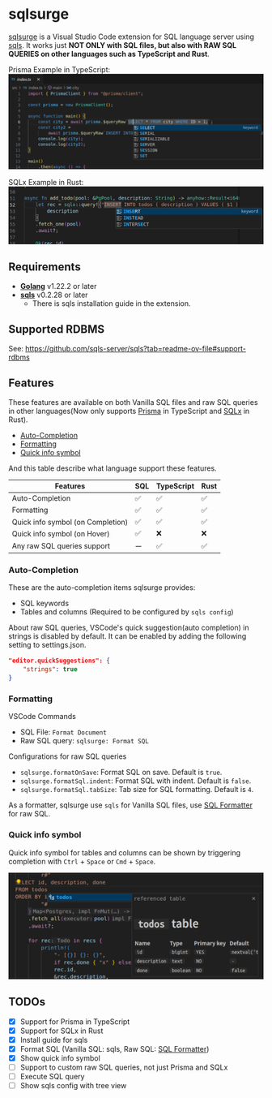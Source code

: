 # sqlsurge <!-- omit in toc -->

[sqlsurge](https://marketplace.visualstudio.com/items?itemName=senken.sqlsurge) is a Visual Studio Code extension for SQL language server using [sqls](https://github.com/lighttiger2505/sqls). It works just **NOT ONLY with SQL files, but also with RAW SQL QUERIES on other languages such as TypeScript and Rust**.

Prisma Example in TypeScript:
![Alt text](resources/screenshot-ts.png)

SQLx Example in Rust:
![Alt text](resources/screenshot-rs.png)

## Requirements <!-- omit in toc -->

- [**Golang**](https://golang.org/doc/install) v1.22.2 or later
- [**sqls**](https://github.com/sqls-server/sqls?tab=readme-ov-file#installation) v0.2.28 or later
  - There is sqls installation guide in the extension.

## Supported RDBMS <!-- omit in toc -->

See: https://github.com/sqls-server/sqls?tab=readme-ov-file#support-rdbms

## Features <!-- omit in toc -->

These features are available on both Vanilla SQL files and raw SQL queries in other languages(Now only supports [Prisma](https://www.prisma.io/docs/orm/prisma-client/queries/raw-database-access/raw-queries) in TypeScript and [SQLx](https://github.com/launchbadge/sqlx) in Rust).

- [Auto-Completion](#auto-completion)
- [Formatting](#formatting)
- [Quick info symbol](#quick-info-symbol)

And this table describe what language support these features.

| Features                          | SQL | TypeScript | Rust |
| --------------------------------- | --- | ---------- | ---- |
| Auto-Completion                   | ✅  | ✅         | ✅   |
| Formatting                        | ✅  | ✅         | ✅   |
| Quick info symbol (on Completion) | ✅  | ✅         | ✅   |
| Quick info symbol (on Hover)      | ✅  | ❌         | ❌   |
| Any raw SQL queries support       | ー  | ✅         | ✅   |

### Auto-Completion

These are the auto-completion items sqlsurge provides:

- SQL keywords
- Tables and columns (Required to be configured by `sqls config`)

About raw SQL queries, VSCode's quick suggestion(auto completion) in strings is disabled by default.
It can be enabled by adding the following setting to settings.json.

```json
"editor.quickSuggestions": {
    "strings": true
}
```

### Formatting

VSCode Commands

- SQL File: `Format Document`
- Raw SQL query: `sqlsurge: Format SQL`

Configurations for raw SQL queries

- `sqlsurge.formatOnSave`: Format SQL on save. Default is `true`.
- `sqlsurge.formatSql.indent`: Format SQL with indent. Default is `false`.
- `sqlsurge.formatSql.tabSize`: Tab size for SQL formatting. Default is `4`.

As a formatter, sqlsurge use `sqls` for Vanilla SQL files, use [SQL Formatter](https://github.com/sql-formatter-org/sql-formatter) for raw SQL.

### Quick info symbol

Quick info symbol for tables and columns can be shown by triggering completion with `Ctrl` + `Space` or `Cmd` + `Space`.

![text](resources/screenshot-quick-info.png)

## TODOs <!-- omit in toc -->

- [x] Support for Prisma in TypeScript
- [x] Support for SQLx in Rust
- [x] Install guide for sqls
- [x] Format SQL (Vanilla SQL: sqls, Raw SQL: [SQL Formatter](https://github.com/sql-formatter-org/sql-formatter))
- [x] Show quick info symbol
- [ ] Support to custom raw SQL queries, not just Prisma and SQLx
- [ ] Execute SQL query
- [ ] Show sqls config with tree view
